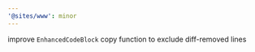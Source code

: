 ```yaml
---
'@sites/www': minor
---
```


improve `EnhancedCodeBlock` copy function to exclude diff-removed lines
